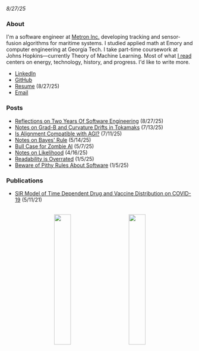 <!-- trick pandoc to not wrapping date in a paragraph tag -->
<em>8/27/25</em>
<h3 id="about">About</h3>

I'm a software engineer at [Metron Inc.](https://metsci.com) developing tracking and sensor-fusion algorithms for maritime systems. I studied applied math at Emory and computer engineering at Georgia Tech. I take part-time coursework at Johns Hopkins—currently Theory of Machine Learning. Most of what [I read](https://www.goodreads.com/user/show/184711854-laird-stewart) centers on energy, technology, history, and progress. I'd like to write more.

- [LinkedIn](https://linkedin.com/in/lairdstewart)
- [GitHub](https://github.com/lairdstewart)
- [Resume](resources/resume.pdf) (8/27/25)
- [Email](mailto:me@lairdstewart.com)

### Posts
- [Reflections on Two Years Of Software Engineering](2-years.html) (8/27/25)
- [Notes on Grad-B and Curvature Drifts in Tokamaks](tokamak-drift.html) (7/13/25)
- [Is Alignment Compatible with AGI?](alignment-question.html) (7/11/25)
- [Notes on Bayes' Rule](bayes-rule.html) (5/14/25)
- [Bull Case for Zombie AI](zombie-ai-bull-case.html) (5/7/25)
- [Notes on Likelihood](likelihood.html) (4/16/25)
- [Readability is Overrated](readability-is-overrated.html) (1/5/25)
- [Beware of Pithy Rules About Software](beware-pithy-rules.html) (1/5/25)

### Publications
- [SIR Model of Time Dependent Drug and Vaccine Distribution on COVID-19](resources/covid-sir-model.pdf) (5/11/21)

<br />
<div style="text-align: center;">
<img src="resources/light-ovals.gif" width="30%" style="margin-right: 10%"/><img src="resources/dark-ovals.gif" width="30%"/>
</div>